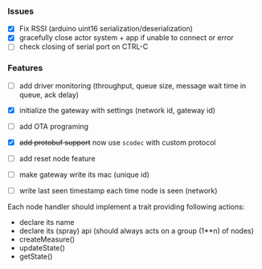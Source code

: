 ### Issues
- [x] Fix RSSI (arduino uint16 serialization/deserialization)
- [x] gracefully close actor system + app if unable to connect or error
- [ ] check closing of serial port on CTRL-C

### Features
- [ ] add driver monitoring (throughput, queue size, message wait time in queue, ack delay)
- [x] initialize the gateway with settings (network id, gateway id)
- [ ] add OTA programing
- [x] ~~add protobuf support~~ now use `scodec` with custom protocol
- [ ] add reset node feature
- [ ] make gateway write its mac (unique id)
- [ ] write last seen timestamp each time node is seen (network)


Each node handler should implement a trait providing following actions:
- declare its name
- declare its (spray) api (should always acts on a group (1**n) of nodes)
- createMeasure()
- updateState()
- getState()
